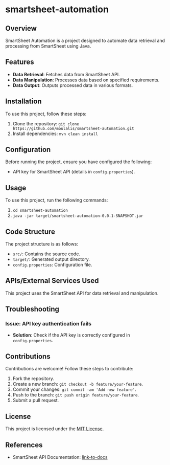 # smartsheet-automation

## Overview
SmartSheet Automation is a project designed to automate data retrieval and processing from SmartSheet using Java.

## Features
- **Data Retrieval**: Fetches data from SmartSheet API.
- **Data Manipulation**: Processes data based on specified requirements.
- **Data Output**: Outputs processed data in various formats.

## Installation
To use this project, follow these steps:
1. Clone the repository: `git clone https://github.com/moulalis/smartsheet-automation.git`
2. Install dependencies: `mvn clean install`

## Configuration
Before running the project, ensure you have configured the following:
- API key for SmartSheet API (details in `config.properties`).

## Usage
To use this project, run the following commands:
1. `cd smartsheet-automation`
2. `java -jar target/smartsheet-automation-0.0.1-SNAPSHOT.jar`

## Code Structure
The project structure is as follows:
- `src/`: Contains the source code.
- `target/`: Generated output directory.
- `config.properties`: Configuration file.

## APIs/External Services Used
This project uses the SmartSheet API for data retrieval and manipulation.

## Troubleshooting
### Issue: API key authentication fails
- **Solution**: Check if the API key is correctly configured in `config.properties`.

## Contributions
Contributions are welcome! Follow these steps to contribute:
1. Fork the repository.
2. Create a new branch: `git checkout -b feature/your-feature`.
3. Commit your changes: `git commit -am 'Add new feature'`.
4. Push to the branch: `git push origin feature/your-feature`.
5. Submit a pull request.

## License
This project is licensed under the [MIT License](LICENSE).

## References
- SmartSheet API Documentation: [link-to-docs](https://smartsheet-api-docs.com)